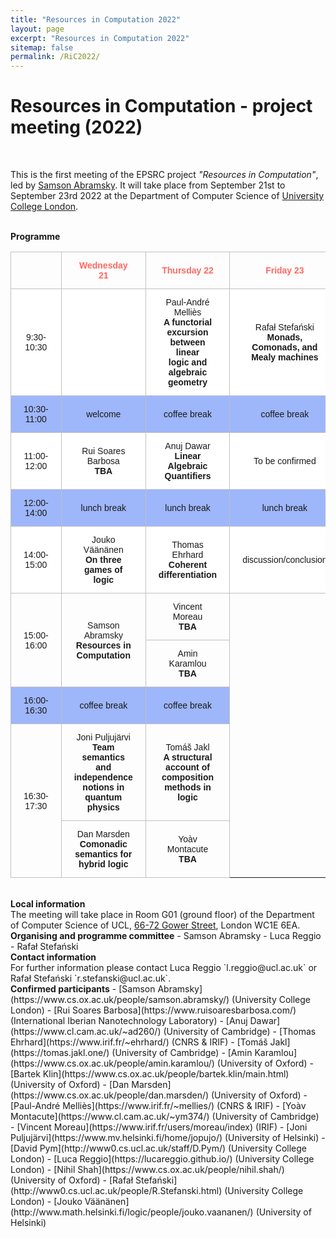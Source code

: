 ```yaml
---
title: "Resources in Computation 2022"
layout: page
excerpt: "Resources in Computation 2022"
sitemap: false
permalink: /RiC2022/
---
```


# Resources in Computation - project meeting (2022)

<br>

This is the first meeting of the EPSRC project _"Resources in Computation"_, led by [Samson Abramsky](https://www.cs.ox.ac.uk/people/samson.abramsky/). It will take place from September 21st to September 23rd 2022 at the Department of Computer Science of [University College London](https://www.ucl.ac.uk/).

<br>
<b>Programme</b> <br />

<style type="text/css">
.tg  {border-collapse:collapse;border-spacing:0;}
.tg td{border-color:black;border-style:solid;border-width:1px;font-family:Arial, sans-serif;font-size:14px;
  overflow:hidden;padding:13px 20px;word-break:normal;}
.tg th{border-color:black;border-style:solid;border-width:1px;font-family:Arial, sans-serif;font-size:14px;
  font-weight:normal;overflow:hidden;padding:13px 20px;word-break:normal;}
.tg .tg-c0l1{border-color:#c0c0c0;text-align:center;vertical-align:center}
.tg .tg-f78n{background-color:#9eb6fa;border-color:#c0c0c0;text-align:center;vertical-align:center}
.tg .tg-xz0k{border-color:#c0c0c0;color:#fd6864;font-weight:bold;text-align:center;vertical-align:center}
.tg .tg-efqa{background-color:#ffffff;border-color:#c0c0c0;text-align:center;vertical-align:center}
</style>
<table class="tg">
<thead>
  <tr>
    <th class="tg-c0l1"></th>
    <th class="tg-xz0k">Wednesday 21</th>
    <th class="tg-xz0k">Thursday 22</th>
    <th class="tg-xz0k">Friday 23</th>
  </tr>
</thead>
<tbody>
  <tr>
    <td class="tg-efqa">9:30-10:30</td>
    <td class="tg-efqa"> </td>
    <td class="tg-efqa">Paul-André Melliès <br> <b>A functorial excursion between linear <br>logic and algebraic geometry</b></td>
    <td class="tg-efqa">Rafał Stefański <br> <b>Monads, Comonads, and<br> Mealy machines</b></td>
  </tr>
  <tr>
    <td class="tg-f78n">10:30-11:00</td>
    <td class="tg-f78n">welcome</td>
    <td class="tg-f78n">coffee break</td>
    <td class="tg-f78n">coffee break</td>
  </tr>
  <tr>
    <td class="tg-efqa">11:00-12:00</td>
    <td class="tg-efqa">Rui Soares Barbosa <br> <b>TBA</b></td>
    <td class="tg-efqa">Anuj Dawar <br> <b>Linear Algebraic Quantifiers</b></td>
    <td class="tg-efqa">To be confirmed</td>
  </tr>
  <tr>
    <td class="tg-f78n">12:00-14:00</td>
    <td class="tg-f78n">lunch break</td>
    <td class="tg-f78n">lunch break</td>
    <td class="tg-f78n">lunch break</td>
  </tr>
  <tr>
    <td class="tg-efqa">14:00-15:00</td>
    <td class="tg-efqa">Jouko Väänänen <br> <b>On three games of logic</b></td>
    <td class="tg-efqa">Thomas Ehrhard <br> <b>Coherent differentiation</b></td>
    <td class="tg-efqa">discussion/conclusion</td>
  </tr>
  <tr>
    <td class="tg-c0l1" rowspan="2">15:00-16:00</td>
    <td class="tg-c0l1" rowspan="2">Samson Abramsky <br> <b>Resources in Computation</b></td>
    <td class="tg-c0l1">Vincent Moreau <br> <b>TBA</b></td>
    <!--<td class="tg-efqa"> </td>-->
  </tr>
  <tr>
    <td class="tg-c0l1">Amin Karamlou <br> <b>TBA</b></td>
    <!--<td class="tg-efqa"> </td>-->
  </tr>  
  <tr>
    <td class="tg-f78n">16:00-16:30</td>
    <td class="tg-f78n">coffee break</td>
    <td class="tg-f78n">coffee break</td>
    <!--<td class="tg-efqa"></td>-->
  </tr>
  <tr>
    <td class="tg-c0l1" rowspan="2">16:30-17:30</td>
    <td class="tg-c0l1">Joni Puljujärvi <br> <b>Team semantics and independence<br> notions in quantum physics</b></td>
    <td class="tg-c0l1">Tomáš Jakl <br> <b>A structural account of composition<br> methods in logic</b></td>
    <!--<td class="tg-efqa"> </td>-->
  </tr>
  <tr>
    <td class="tg-c0l1">Dan Marsden <br> <b>Comonadic semantics for hybrid logic</b></td>
    <td class="tg-c0l1">Yoàv Montacute <br> <b>TBA</b></td>
    <!--<td class="tg-efqa"> </td>-->
  </tr>
</tbody>
</table>


<br>
<b>Local information</b> <br /> The meeting will take place in Room G01 (ground floor) of the Department of Computer Science of UCL, <a href="http://www.ucl.ac.uk/maps/66-72-gower-street">66-72 Gower Street</a>, London WC1E 6EA.

<br>
<b>Organising and programme committee</b>
- Samson Abramsky
- Luca Reggio
- Rafał Stefański

<br>
<b>Contact information</b> <br /> For further information please contact Luca Reggio `l.reggio@ucl.ac.uk` or Rafał Stefański `r.stefanski@ucl.ac.uk`.

<br>
<b>Confirmed participants</b>
- [Samson Abramsky](https://www.cs.ox.ac.uk/people/samson.abramsky/) (University College London)
- [Rui Soares Barbosa](https://www.ruisoaresbarbosa.com/) (International Iberian Nanotechnology Laboratory)
- [Anuj Dawar](https://www.cl.cam.ac.uk/~ad260/) (University of Cambridge)
- [Thomas Ehrhard](https://www.irif.fr/~ehrhard/) (CNRS & IRIF)
- [Tomáš Jakl](https://tomas.jakl.one/) (University of Cambridge)
- [Amin Karamlou](https://www.cs.ox.ac.uk/people/amin.karamlou/) (University of Oxford)
- [Bartek Klin](https://www.cs.ox.ac.uk/people/bartek.klin/main.html) (University of Oxford)
- [Dan Marsden](https://www.cs.ox.ac.uk/people/dan.marsden/) (University of Oxford)
- [Paul-André Melliès](https://www.irif.fr/~mellies/) (CNRS & IRIF)
- [Yoàv Montacute](https://www.cl.cam.ac.uk/~ym374/) (University of Cambridge)
- [Vincent Moreau](https://www.irif.fr/users/moreau/index) (IRIF)
- [Joni Puljujärvi](https://www.mv.helsinki.fi/home/jopujo/) (University of Helsinki)
- [David Pym](http://www0.cs.ucl.ac.uk/staff/D.Pym/) (University College London)
- [Luca Reggio](https://lucareggio.github.io/) (University College London)
- [Nihil Shah](https://www.cs.ox.ac.uk/people/nihil.shah/) (University of Oxford)
- [Rafał Stefański](http://www0.cs.ucl.ac.uk/people/R.Stefanski.html) (University College London)
- [Jouko Väänänen](http://www.math.helsinki.fi/logic/people/jouko.vaananen/) (University of Helsinki)




<br>